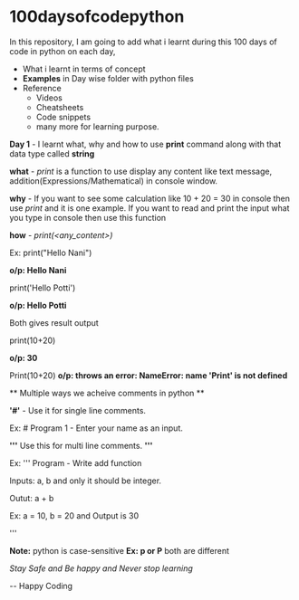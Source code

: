 # 100daysofcodepython

In this repository, I am going to add what i learnt during this 100 days of code in python on each day, 
- What i learnt in terms of concept
- **Examples** in Day wise folder with python files
- Reference 
  - Videos
  - Cheatsheets
  - Code snippets
  - many  more for learning purpose.
  
**Day 1** - I learnt what, why and how to use **print** command along with that data type called **string**

**what** - *print* is a function to use display any content like text message, addition(Expressions/Mathematical) in console window.

**why** - If you want to see some calculation like 10 + 20 = 30 in console then use *print* and it is one example. If you want to read and print the input what you type in console then use this function

**how** - *print(<any_content>)*

Ex: 
print("Hello Nani")

**o/p: Hello Nani**

print('Hello Potti')

**o/p: Hello Potti**

Both gives result output

print(10+20) 

**o/p: 30**

Print(10+20)
**o/p: throws an error: NameError: name 'Print' is not defined**

** Multiple ways we acheive comments in python **

**'#'** - Use it for single line comments.

Ex: # Program 1 - Enter your name as an input.

**'''**
 Use this for multi line comments.
**'''**

Ex:
'''
Program - Write add function 

Inputs: a, b and only it should be integer.

Outut: a + b 

Ex: a = 10, b = 20 and Output is 30

'''

**Note:** python is case-sensitive **Ex: p or P** both are different


*Stay Safe and Be happy and Never stop learning*

-- Happy Coding